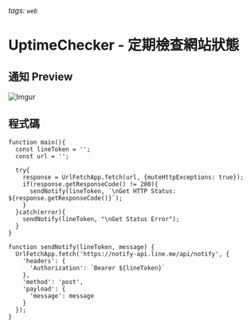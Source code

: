 ###### tags: `web`

# UptimeChecker - 定期檢查網站狀態

## 通知 Preview
![Imgur](https://i.imgur.com/Qv5d7X1.png)

## 程式碼
```javascript=
function main(){
  const lineToken = '';
  const url = '';
  
  try{
    response = UrlFetchApp.fetch(url, {muteHttpExceptions: true});
    if(response.getResponseCode() != 200){
      sendNotify(lineToken, `\nGet HTTP Status: ${response.getResponseCode()}`);
    }
  }catch(error){
    sendNotify(lineToken, "\nGet Status Error");
  }
}

function sendNotify(lineToken, message) {
  UrlFetchApp.fetch('https://notify-api.line.me/api/notify', {
    'headers': {
      'Authorization': `Bearer ${lineToken}`
    },
    'method': 'post',
    'payload': {
      'message': message
    }
  });
}
```
